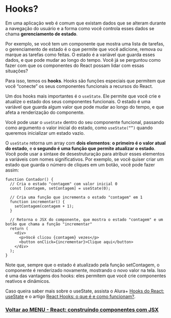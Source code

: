 # Hooks?

Em uma aplicação web é comum que existam dados que se alteram durante a navegação do usuário e a forma como você controla esses dados se chama **gerenciamento de estado**.

Por exemplo, se você tem um componente que mostra uma lista de tarefas, o gerenciamento de estado é o que permite que você adicione, remova ou marque as tarefas como feitas. O estado é a variável que guarda esses dados, e que pode mudar ao longo do tempo. Você já se perguntou como fazer com que os componentes do React possam lidar com essas situações?

Para isso, temos os **hooks**. Hooks são funções especiais que permitem que você “conecte” os seus componentes funcionais a recursos do React.

Um dos hooks mais importantes é o `useState`. Ele permite que você crie e atualize o estado dos seus componentes funcionais. O estado é uma variável que guarda algum valor que pode mudar ao longo do tempo, e que afeta a renderização do componente.

Você pode usar o `useState` dentro do seu componente funcional, passando como argumento o valor inicial do estado, como `useState(“”)` quando queremos inicializar um estado vazio.

O `useState` retorna um array com **dois elementos**: **o primeiro é o valor atual do estado**, e **o segundo é uma função que permite atualizar o estado**. Você pode usar a sintaxe de desestruturação para atribuir esses elementos a variáveis com nomes significativos. Por exemplo, se você quiser criar um estado que guarda o número de cliques em um botão, você pode fazer assim:

```
function Contador() {
  // Cria o estado "contagem" com valor inicial 0
  const [contagem, setContagem] = useState(0);

  // Cria uma função que incrementa o estado "contagem" em 1
  function incrementar() {
    setContagem(contagem + 1);
  }

  // Retorna o JSX do componente, que mostra o estado "contagem" e um botão que chama a função "incrementar"
  return (
    <div>
      <p>Você clicou {contagem} vezes</p>
      <button onClick={incrementar}>Clique aqui</button>
    </div>
  );
}
```

Note que, sempre que o estado é atualizado pela função setContagem, o componente é renderizado novamente, mostrando o novo valor na tela. Isso é uma das vantagens dos hooks: eles permitem que você crie componentes reativos e dinâmicos.

Caso queira saber mais sobre o useState, assista o Alura+ [Hooks do React: useState](https://cursos.alura.com.br/extra/alura-mais/hooks-do-react-usestate-c1530) e o artigo [React Hooks: o que é e como funcionam?](https://www.alura.com.br/artigos/react-hooks).

### [Voltar ao MENU - React: construíndo componentes com JSX](../menu.md)
